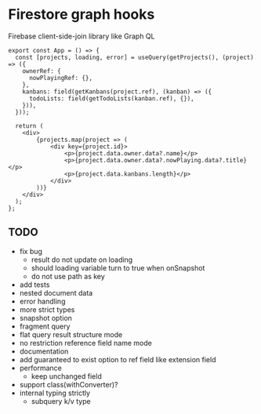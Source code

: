 # Firestore graph hooks

Firebase client-side-join library like Graph QL

```tsx
export const App = () => {
  const [projects, loading, error] = useQuery(getProjects(), (project) => ({
    ownerRef: {
      nowPlayingRef: {},
    },
    kanbans: field(getKanbans(project.ref), (kanban) => ({
      todoLists: field(getTodoLists(kanban.ref), {}),
    })),
  }));

  return (
    <div>
        {projects.map(project => (
            <div key={project.id}>
                <p>{project.data.owner.data?.name}</p>
                <p>{project.data.owner.data?.nowPlaying.data?.title}</p>
                <p>{project.data.kanbans.length}</p>
            </div>
        ))}
    </div>
  );
};
```

## TODO

- fix bug
  - result do not update on loading
  - should loading variable turn to true when onSnapshot
  - do not use path as key
- add tests
- nested document data
- error handling
- more strict types
- snapshot option
- fragment query
- flat query result structure mode
- no restriction reference field name mode
- documentation
- add guaranteed to exist option to ref field like extension field
- performance
  - keep unchanged field
- support class(withConverter)?
- internal typing strictly
  - subquery k/v type
